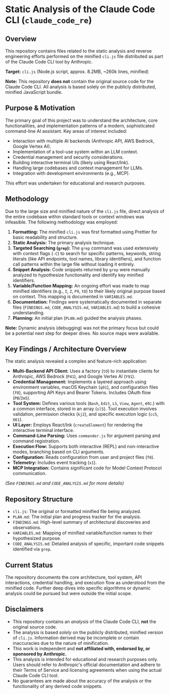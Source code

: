 # Static Analysis of the Claude Code CLI (`claude_code_re`)

## Overview

This repository contains files related to the static analysis and reverse engineering efforts performed on the minified `cli.js` file distributed as part of the Claude Code CLI tool by Anthropic.

**Target:** `cli.js` (Node.js script, approx. 8.2MB, ~260k lines, minified)

**Note:** This repository **does not** contain the original source code for the Claude Code CLI. All analysis is based solely on the publicly distributed, minified JavaScript bundle.

## Purpose & Motivation

The primary goal of this project was to understand the architecture, core functionalities, and implementation patterns of a modern, sophisticated command-line AI assistant. Key areas of interest included:

*   Interaction with multiple AI backends (Anthropic API, AWS Bedrock, Google Vertex AI).
*   Implementation of a tool-use system within an LLM context.
*   Credential management and security considerations.
*   Building interactive terminal UIs (likely using React/Ink).
*   Handling large codebases and context management for LLMs.
*   Integration with development environments (e.g., MCP).

This effort was undertaken for educational and research purposes.

## Methodology

Due to the large size and minified nature of the `cli.js` file, direct analysis of the entire codebase within standard tools or context windows was infeasible. The following methodology was employed:

1.  **Formatting:** The minified `cli.js` was first formatted using Prettier for basic readability and structure.
2.  **Static Analysis:** The primary analysis technique.
3.  **Targeted Searching (`grep`):** The `grep` command was used extensively with context flags (`-C`) to search for specific patterns, keywords, string literals (like API endpoints, tool names, library identifiers), and function call patterns within the large file without loading it entirely.
4.  **Snippet Analysis:** Code snippets returned by `grep` were manually analyzed to hypothesize functionality and identify key minified identifiers.
5.  **Variable/Function Mapping:** An ongoing effort was made to map minified identifiers (e.g., `I`, `Z`, `P9`, `tO`) to their likely original purpose based on context. This mapping is documented in `VARIABLES.md`.
6.  **Documentation:** Findings were systematically documented in separate files (`FINDINGS.md`, `CODE_ANALYSIS.md`, `VARIABLES.md`) to build a cohesive understanding.
7.  **Planning:** An initial plan (`PLAN.md`) guided the analysis phases.

**Note:** Dynamic analysis (debugging) was not the primary focus but could be a potential next step for deeper dives. No source maps were available.

## Key Findings / Architecture Overview

The static analysis revealed a complex and feature-rich application:

*   **Multi-Backend API Client:** Uses a factory (`tO`) to instantiate clients for Anthropic, AWS Bedrock (`P41`), and Google Vertex AI (`Y91`).
*   **Credential Management:** Implements a layered approach using environment variables, macOS Keychain (`q91`), and configuration files (`f0`), supporting API Keys and Bearer Tokens. Includes OAuth flow (`PB`/`Zm5`).
*   **Tool System:** Defines various tools (`Bash`, `Edit`, `LS`, `View`, `Agent`, etc.) with a common interface, stored in an array (`sl5`). Tool execution involves validation, permission checks (`kj2`), and specific execution logic (`cc5`, `O61`).
*   **UI Layer:** Employs React/Ink (`createElement`) for rendering the interactive terminal interface.
*   **Command-Line Parsing:** Uses `commander.js` for argument parsing and command registration.
*   **Execution Flow:** Supports both interactive (REPL) and non-interactive modes, branching based on CLI arguments.
*   **Configuration:** Reads configuration from user and project files (`f0`).
*   **Telemetry:** Includes event tracking (`x1`).
*   **MCP Integration:** Contains significant code for Model Context Protocol communication.

*(See `FINDINGS.md` and `CODE_ANALYSIS.md` for more details)*

## Repository Structure

*   `cli.js`: The original or formatted minified file being analyzed.
*   `PLAN.md`: The initial plan and progress tracker for the analysis.
*   `FINDINGS.md`: High-level summary of architectural discoveries and observations.
*   `VARIABLES.md`: Mapping of minified variable/function names to their hypothesized purpose.
*   `CODE_ANALYSIS.md`: Detailed analysis of specific, important code snippets identified via `grep`.

## Current Status

The repository documents the core architecture, tool system, API interactions, credential handling, and execution flow as understood from the minified code. Further deep dives into specific algorithms or dynamic analysis could be pursued but were outside the initial scope.

## Disclaimers

*   This repository contains an *analysis* of the Claude Code CLI, **not** the original source code.
*   The analysis is based *solely* on the publicly distributed, minified version of `cli.js`. Information derived may be incomplete or contain inaccuracies due to the nature of minification.
*   This work is independent and **not affiliated with, endorsed by, or sponsored by Anthropic.**
*   This analysis is intended for educational and research purposes only. Users should refer to Anthropic's official documentation and adhere to their Terms of Service and licensing agreements when using the actual Claude Code CLI tool.
*   No guarantees are made about the accuracy of the analysis or the functionality of any derived code snippets.